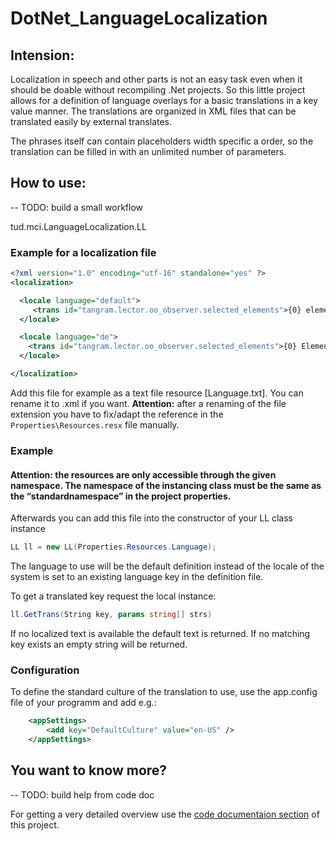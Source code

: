 DotNet_LanguageLocalization
=========

## Intension:
Localization in speech and other parts is not an easy task even when it should be doable without recompiling .Net projects. So this little project allows for a definition of language overlays for a basic translations in a key value manner. The translations are organized in XML files that can be translated easily by external translates. 

The phrases itself can contain placeholders width specific a order, so the translation can be filled in with an unlimited number of parameters.


## How to use:


--	TODO: build a small workflow

tud.mci.LanguageLocalization.LL

### Example for a localization file

``` XML
<?xml version="1.0" encoding="utf-16" standalone="yes" ?>
<localization>

  <locale language="default">
     <trans id="tangram.lector.oo_observer.selected_elements">{0} elements selected.</trans>  
  </locale>

  <locale language="de">
    <trans id="tangram.lector.oo_observer.selected_elements">{0} Elemente gewählt.</trans>  
  </locale>

</localization>
```

Add this file for example as a text file resource [Language.txt]. You can rename it to .xml if you want. **Attention:** after a renaming of the file extension you have to fix/adapt the reference in the `Properties\Resources.resx` file manually.

### Example

#### Attention: the resources are only accessible through the given namespace. The namespace of the instancing class must be the same as the “standardnamespace” in the project properties. 
Afterwards you can add this file into the constructor of your LL class instance

``` C#
LL ll = new LL(Properties.Resources.Language);
```

The language to use will be the default definition instead of the locale of the system is set to an existing language key in the definition file.

To get a translated key request the local instance:

``` C#
ll.GetTrans(String key, params string[] strs)
```

If no localized text is available the default text is returned. If no matching key exists an empty string will be returned.


### Configuration

To define the standard culture of the translation to use, use the app.config file of your programm and add e.g.:

``` XML
	<appSettings>
		<add key="DefaultCulture" value="en-US" />
	</appSettings>
```

## You want to know more?

--	TODO: build help from code doc

For getting a very detailed overview use the [code documentaion section](/Help/index.html) of this project.

